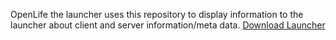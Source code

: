 OpenLife the launcher uses this repository to display information to the launcher about client and server information/meta data.
[Download Launcher](https://github.com/PXshadow/OpenLife/releases/latest)